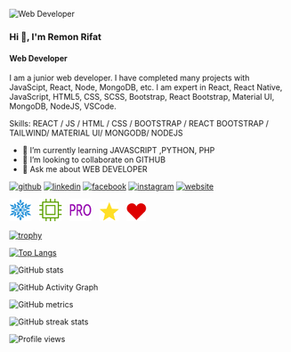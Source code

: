 ![Web Developer](https://media-exp1.licdn.com/dms/image/C5616AQHm1dGoRVKpgA/profile-displaybackgroundimage-shrink_200_800/0/1639112191196?e=1644451200&v=beta&t=QgGGZ997XjQZNbVQy1L89cGVUIHEd7VvBCXZ0LGEObU)
### Hi 👋, I'm Remon Rifat
#### Web Developer


I am a junior web developer. I have completed many projects with JavaScipt, React, Node, MongoDB, etc. I am expert in React, React Native, JavaScript, HTML5, CSS, SCSS, Bootstrap, React Bootstrap, Material UI, MongoDB, NodeJS, VSCode.

Skills:  REACT / JS / HTML / CSS / BOOTSTRAP / REACT BOOTSTRAP / TAILWIND/ MATERIAL UI/ MONGODB/ NODEJS

- 🌱 I’m currently learning JAVASCRIPT ,PYTHON, PHP 
- 👯 I’m looking to collaborate on GITHUB 
- 💬 Ask me about WEB DEVELOPER 


[<img src='https://cdn.jsdelivr.net/npm/simple-icons@3.0.1/icons/github.svg' alt='github' height='40'>](https://github.com/remonrifat)  [<img src='https://cdn.jsdelivr.net/npm/simple-icons@3.0.1/icons/linkedin.svg' alt='linkedin' height='40'>](https://www.linkedin.com/in/rimon-rifat-0495b61b1/)  [<img src='https://cdn.jsdelivr.net/npm/simple-icons@3.0.1/icons/facebook.svg' alt='facebook' height='40'>](https://www.facebook.com/siamahmed.rimon.7)  [<img src='https://cdn.jsdelivr.net/npm/simple-icons@3.0.1/icons/instagram.svg' alt='instagram' height='40'>](https://www.instagram.com/rimon_sadir/)  [<img src='https://cdn.jsdelivr.net/npm/simple-icons@3.0.1/icons/icloud.svg' alt='website' height='40'>](https://adoring-panini-5cf536.netlify.app/)  

<a href='https://archiveprogram.github.com/'><img src='https://raw.githubusercontent.com/acervenky/animated-github-badges/master/assets/acbadge.gif' width='40' height='40'></a> <a href='https://docs.github.com/en/developers'><img src='https://raw.githubusercontent.com/acervenky/animated-github-badges/master/assets/devbadge.gif' width='40' height='40'></a> <a href='https://github.com/pricing'><img src='https://raw.githubusercontent.com/acervenky/animated-github-badges/master/assets/pro.gif' width='40' height='40'></a> <a href='https://stars.github.com/'><img src='https://raw.githubusercontent.com/acervenky/animated-github-badges/master/assets/starbadge.gif' width='35' height='35'></a> <a href='https://docs.github.com/en/github/supporting-the-open-source-community-with-github-sponsors'><img src='https://raw.githubusercontent.com/acervenky/animated-github-badges/master/assets/sponsorbadge.gif' width='35' height='35'></a> 

[![trophy](https://github-profile-trophy.vercel.app/?username=remonrifat)](https://github.com/ryo-ma/github-profile-trophy)

[![Top Langs](https://github-readme-stats.vercel.app/api/top-langs/?username=remonrifat)](https://github.com/anuraghazra/github-readme-stats)

![GitHub stats](https://github-readme-stats.vercel.app/api?username=remonrifat&show_icons=true)  

![GitHub Activity Graph](https://activity-graph.herokuapp.com/graph?username=remonrifat)  

![GitHub metrics](https://metrics.lecoq.io/remonrifat)  

![GitHub streak stats](https://github-readme-streak-stats.herokuapp.com/?user=remonrifat)  

![Profile views](https://gpvc.arturio.dev/remonrifat)  

